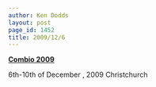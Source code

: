 ```yaml
---
author: Ken Dodds
layout: post
page_id: 1452
title: 2009/12/6
---
```

**[Combio 2009](http://www.uco.canterbury.ac.nz/conference/combio09/)**

6th-10th of December , 2009
Christchurch

